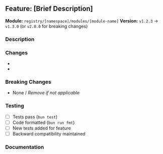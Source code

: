 ## Feature: [Brief Description]

**Module:** `registry/[namespace]/modules/[module-name]`
**Version:** `v1.2.3` → `v1.3.0` (or `v2.0.0` for breaking changes)

### Description

<!-- What does this feature add? -->

### Changes

<!-- List key changes -->

-
-

### Breaking Changes

<!-- List any breaking changes (if major version bump) -->

- None / _Remove if not applicable_

### Testing

- [ ] Tests pass (`bun test`)
- [ ] Code formatted (`bun run fmt`)
- [ ] New tests added for feature
- [ ] Backward compatibility maintained

### Documentation

<!-- Did you update the README? -->
